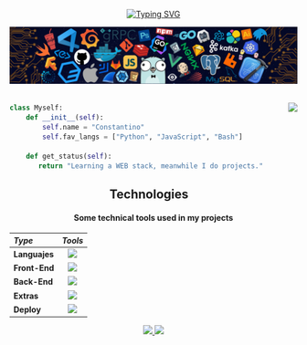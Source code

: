 
<!-- My typing text -->
<div align="center">

[![Typing SVG](https://readme-typing-svg.herokuapp.com?font=Poppins&size=26&color=F0F0F0&center=true&width=560&lines=Hi+%F0%9F%91%8B%2C+I'm+Constantino.;A+passionate+Software+Dev+from+Argentina.;%2B2+Years%2C+Always+Learning.;Feel+free+to+follow+Me.+%F0%9F%98%89)](https://git.io/typing-svg)
</div>

<!-- My Header img -->
![](./assets/header_.png)

<!-- Discord status image -->
<div style="margin-top: 30px;">
<img align="right" height="155" src="https://lanyard-profile-readme.vercel.app/api/288970478750531584?theme=dark?borderRadius=20px?idleMessage=Probably%20doing%20something%20else...">
</div>

<!-- Code presentation -->
```Python
class Myself:
    def __init__(self):
        self.name = "Constantino"
        self.fav_langs = ["Python", "JavaScript", "Bash"]
        
    def get_status(self):
       return "Learning a WEB stack, meanwhile I do projects."
``` 

<!-- Tech header -->
<h2 align="center">Technologies</h2>
<!-- Tech desc -->
<h4 align="center">Some technical tools used in my projects</h4>

<!-- Knowledge table -->
<div align="center">

| ***Type***     | ***Tools***                                                                                 |
|:---------------|:-------------------------------------------------------------------------------------------:|
| **Languajes**  | ![](https://skillicons.dev/icons?i=js,ts,py,solidity&theme=light)                           |
| **Front-End**  | ![](https://skillicons.dev/icons?i=react,sass,tailwind,nextjs,webpack&theme=light)          |
| **Back-End**   | ![](https://skillicons.dev/icons?i=nodejs,postgres,mongodb,django,flask,sqlite&theme=light) |
| **Extras**     | ![](https://skillicons.dev/icons?i=discord,vscode,github,git,docker,bash&theme=light)       |
| **Deploy**     | ![](https://skillicons.dev/icons?i=heroku,vercel,netlify&theme=light)                       |

</div>



    

<div align="center">

<a href="https://github.com/anuraghazra/github-readme-stats">
  <img width="50%" src="https://github-readme-stats.vercel.app/api/top-langs/?username=constanedes&langs_count=8&exclude_repo=terciariourquiza&hide=hack,blade&theme=radical&layout=compact" />
</a>
<a href="https://github.com/anuraghazra/github-readme-stats">
  <img   width="45%" src="https://github-readme-stats.vercel.app/api?username=constanedes&count_private=true&theme=radical&show_icons=true&include_all_commits=true" />
</a>

</div>
